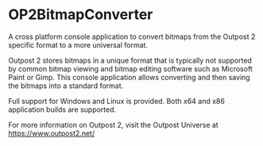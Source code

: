 # OP2BitmapConverter

A cross platform console application to convert bitmaps from the Outpost 2 specific format to a more universal format. 

Outpost 2 stores bitmaps in a unique format that is typically not supported by common bitmap viewing and bitmap editing software such as Microsoft Paint or Gimp. This console application allows converting and then saving the bitmaps into a standard format. 

Full support for Windows and Linux is provided. Both x64 and x86 application builds are supported.

For more information on Outpost 2, visit the Outpost Universe at https://www.outpost2.net/
